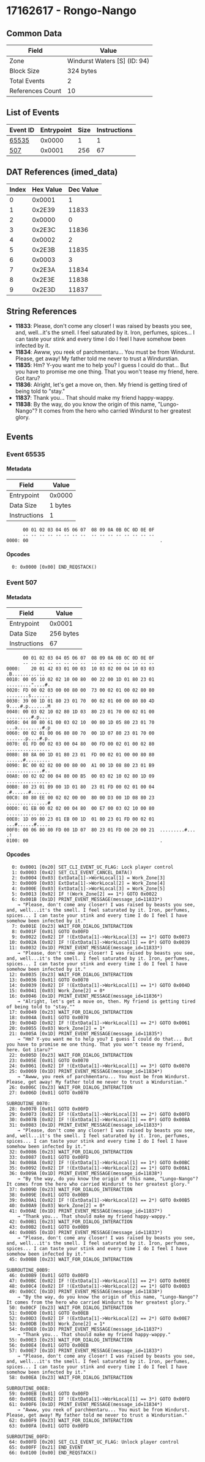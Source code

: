 # 17162617 - Rongo-Nango

## Common Data

| Field            | Value                        |
|------------------|------------------------------|
| Zone             | Windurst Waters [S] (ID: 94) |
| Block Size       | 324 bytes                    |
| Total Events     | 2                            |
| References Count | 10                           |

## List of Events

| Event ID              | Entrypoint   |   Size |   Instructions |
|-----------------------|--------------|--------|----------------|
| [65535](#event-65535) | 0x0000       |      1 |              1 |
| [507](#event-507)     | 0x0001       |    256 |             67 |

## DAT References (imed_data)

|   Index | Hex Value   |   Dec Value |
|---------|-------------|-------------|
|       0 | 0x0001      |           1 |
|       1 | 0x2E39      |       11833 |
|       2 | 0x0000      |           0 |
|       3 | 0x2E3C      |       11836 |
|       4 | 0x0002      |           2 |
|       5 | 0x2E3B      |       11835 |
|       6 | 0x0003      |           3 |
|       7 | 0x2E3A      |       11834 |
|       8 | 0x2E3E      |       11838 |
|       9 | 0x2E3D      |       11837 |

## String References

- **11833**: Please, don't come any closer! I was raised by beasts you see, and, well...it's the smell. I feel saturated by it. Iron, perfumes, spices... I can taste your stink and every time I do I feel I have somehow been infected by it.
- **11834**: Awww, you reek of parchmentaru... You must be from Windurst. Please, get away! My father told me never to trust a Windurstian.
- **11835**: Hm? Y-you want me to help you? I guess I could do that... But you have to promise me one thing. That you won't tease my friend, here. Got itaru?
- **11836**: Alright, let's get a move on, then. My friend is getting tired of being told to "stay."
- **11837**: Thank you... That should make my friend happy-wappy.
- **11838**: By the way, do you know the origin of this name, "Lungo-Nango"? It comes from the hero who carried Windurst to her greatest glory.

## Events

### Event 65535

#### Metadata

| Field        | Value   |
|--------------|---------|
| Entrypoint   | 0x0000  |
| Data Size    | 1 bytes |
| Instructions | 1       |

```
      00 01 02 03 04 05 06 07  08 09 0A 0B 0C 0D 0E 0F
      -- -- -- -- -- -- -- --  -- -- -- -- -- -- -- --
0000: 00                                                .               
```

#### Opcodes

```
  0: 0x0000 [0x00] END_REQSTACK()
```

### Event 507

#### Metadata

| Field        | Value     |
|--------------|-----------|
| Entrypoint   | 0x0001    |
| Data Size    | 256 bytes |
| Instructions | 67        |

```
      00 01 02 03 04 05 06 07  08 09 0A 0B 0C 0D 0E 0F
      -- -- -- -- -- -- -- --  -- -- -- -- -- -- -- --
0000:    20 01 42 03 01 00 03  10 03 02 00 04 10 03 03    .B............
0010: 00 05 10 02 02 10 00 80  00 22 00 1D 01 80 23 01  ........."....#.
0020: FD 00 02 03 00 00 80 00  73 00 02 01 00 02 80 80  ........s.......
0030: 39 00 1D 01 80 23 01 70  00 02 01 00 00 80 80 4D  9....#.p.......M
0040: 00 03 02 10 02 80 1D 03  80 23 01 70 00 02 01 00  .........#.p....
0050: 04 80 80 61 00 03 02 10  00 80 1D 05 80 23 01 70  ...a.........#.p
0060: 00 02 01 00 06 80 80 70  00 1D 07 80 23 01 70 00  .......p....#.p.
0070: 01 FD 00 02 03 00 04 80  00 FD 00 02 01 00 02 80  ................
0080: 80 8A 00 1D 01 80 23 01  FD 00 02 01 00 00 80 80  ......#.........
0090: BC 00 02 02 00 00 80 00  A1 00 1D 08 80 23 01 B9  .............#..
00A0: 00 02 02 00 04 80 00 B5  00 03 02 10 02 80 1D 09  ................
00B0: 80 23 01 B9 00 1D 01 80  23 01 FD 00 02 01 00 04  .#......#.......
00C0: 80 80 EE 00 02 02 00 00  80 00 D3 00 1D 08 80 23  ...............#
00D0: 01 EB 00 02 02 00 04 80  00 E7 00 03 02 10 00 80  ................
00E0: 1D 09 80 23 01 EB 00 1D  01 80 23 01 FD 00 02 01  ...#......#.....
00F0: 00 06 80 80 FD 00 1D 07  80 23 01 FD 00 20 00 21  .........#... .!
0100: 00                                                .               
```

#### Opcodes

```
  0: 0x0001 [0x20] SET_CLI_EVENT_UC_FLAG: Lock player control
  1: 0x0003 [0x42] SET_CLI_EVENT_CANCEL_DATA()
  2: 0x0004 [0x03] ExtData[1]->WorkLocal[1] = Work_Zone[3]
  3: 0x0009 [0x03] ExtData[1]->WorkLocal[2] = Work_Zone[4]
  4: 0x000E [0x03] ExtData[1]->WorkLocal[3] = Work_Zone[5]
  5: 0x0013 [0x02] IF !(Work_Zone[2] == 1*) GOTO 0x0022
  6: 0x001B [0x1D] PRINT_EVENT_MESSAGE(message_id=11833*)
    → "Please, don't come any closer! I was raised by beasts you see, and, well...it's the smell. I feel saturated by it. Iron, perfumes, spices... I can taste your stink and every time I do I feel I have somehow been infected by it."
  7: 0x001E [0x23] WAIT_FOR_DIALOG_INTERACTION
  8: 0x001F [0x01] GOTO 0x00FD
  9: 0x0022 [0x02] IF !(ExtData[1]->WorkLocal[3] == 1*) GOTO 0x0073
 10: 0x002A [0x02] IF !(ExtData[1]->WorkLocal[1] == 0*) GOTO 0x0039
 11: 0x0032 [0x1D] PRINT_EVENT_MESSAGE(message_id=11833*)
    → "Please, don't come any closer! I was raised by beasts you see, and, well...it's the smell. I feel saturated by it. Iron, perfumes, spices... I can taste your stink and every time I do I feel I have somehow been infected by it."
 12: 0x0035 [0x23] WAIT_FOR_DIALOG_INTERACTION
 13: 0x0036 [0x01] GOTO 0x0070
 14: 0x0039 [0x02] IF !(ExtData[1]->WorkLocal[1] == 1*) GOTO 0x004D
 15: 0x0041 [0x03] Work_Zone[2] = 0*
 16: 0x0046 [0x1D] PRINT_EVENT_MESSAGE(message_id=11836*)
    → "Alright, let's get a move on, then. My friend is getting tired of being told to "stay.""
 17: 0x0049 [0x23] WAIT_FOR_DIALOG_INTERACTION
 18: 0x004A [0x01] GOTO 0x0070
 19: 0x004D [0x02] IF !(ExtData[1]->WorkLocal[1] == 2*) GOTO 0x0061
 20: 0x0055 [0x03] Work_Zone[2] = 1*
 21: 0x005A [0x1D] PRINT_EVENT_MESSAGE(message_id=11835*)
    → "Hm? Y-you want me to help you? I guess I could do that... But you have to promise me one thing. That you won't tease my friend, here. Got itaru?"
 22: 0x005D [0x23] WAIT_FOR_DIALOG_INTERACTION
 23: 0x005E [0x01] GOTO 0x0070
 24: 0x0061 [0x02] IF !(ExtData[1]->WorkLocal[1] == 3*) GOTO 0x0070
 25: 0x0069 [0x1D] PRINT_EVENT_MESSAGE(message_id=11834*)
    → "Awww, you reek of parchmentaru... You must be from Windurst. Please, get away! My father told me never to trust a Windurstian."
 26: 0x006C [0x23] WAIT_FOR_DIALOG_INTERACTION
 27: 0x006D [0x01] GOTO 0x0070

SUBROUTINE_0070:
 28: 0x0070 [0x01] GOTO 0x00FD
 29: 0x0073 [0x02] IF !(ExtData[1]->WorkLocal[3] == 2*) GOTO 0x00FD
 30: 0x007B [0x02] IF !(ExtData[1]->WorkLocal[1] == 0*) GOTO 0x008A
 31: 0x0083 [0x1D] PRINT_EVENT_MESSAGE(message_id=11833*)
    → "Please, don't come any closer! I was raised by beasts you see, and, well...it's the smell. I feel saturated by it. Iron, perfumes, spices... I can taste your stink and every time I do I feel I have somehow been infected by it."
 32: 0x0086 [0x23] WAIT_FOR_DIALOG_INTERACTION
 33: 0x0087 [0x01] GOTO 0x00FD
 34: 0x008A [0x02] IF !(ExtData[1]->WorkLocal[1] == 1*) GOTO 0x00BC
 35: 0x0092 [0x02] IF !(ExtData[1]->WorkLocal[2] == 1*) GOTO 0x00A1
 36: 0x009A [0x1D] PRINT_EVENT_MESSAGE(message_id=11838*)
    → "By the way, do you know the origin of this name, "Lungo-Nango"? It comes from the hero who carried Windurst to her greatest glory."
 37: 0x009D [0x23] WAIT_FOR_DIALOG_INTERACTION
 38: 0x009E [0x01] GOTO 0x00B9
 39: 0x00A1 [0x02] IF !(ExtData[1]->WorkLocal[2] == 2*) GOTO 0x00B5
 40: 0x00A9 [0x03] Work_Zone[2] = 0*
 41: 0x00AE [0x1D] PRINT_EVENT_MESSAGE(message_id=11837*)
    → "Thank you... That should make my friend happy-wappy."
 42: 0x00B1 [0x23] WAIT_FOR_DIALOG_INTERACTION
 43: 0x00B2 [0x01] GOTO 0x00B9
 44: 0x00B5 [0x1D] PRINT_EVENT_MESSAGE(message_id=11833*)
    → "Please, don't come any closer! I was raised by beasts you see, and, well...it's the smell. I feel saturated by it. Iron, perfumes, spices... I can taste your stink and every time I do I feel I have somehow been infected by it."
 45: 0x00B8 [0x23] WAIT_FOR_DIALOG_INTERACTION

SUBROUTINE_00B9:
 46: 0x00B9 [0x01] GOTO 0x00FD
 47: 0x00BC [0x02] IF !(ExtData[1]->WorkLocal[1] == 2*) GOTO 0x00EE
 48: 0x00C4 [0x02] IF !(ExtData[1]->WorkLocal[2] == 1*) GOTO 0x00D3
 49: 0x00CC [0x1D] PRINT_EVENT_MESSAGE(message_id=11838*)
    → "By the way, do you know the origin of this name, "Lungo-Nango"? It comes from the hero who carried Windurst to her greatest glory."
 50: 0x00CF [0x23] WAIT_FOR_DIALOG_INTERACTION
 51: 0x00D0 [0x01] GOTO 0x00EB
 52: 0x00D3 [0x02] IF !(ExtData[1]->WorkLocal[2] == 2*) GOTO 0x00E7
 53: 0x00DB [0x03] Work_Zone[2] = 1*
 54: 0x00E0 [0x1D] PRINT_EVENT_MESSAGE(message_id=11837*)
    → "Thank you... That should make my friend happy-wappy."
 55: 0x00E3 [0x23] WAIT_FOR_DIALOG_INTERACTION
 56: 0x00E4 [0x01] GOTO 0x00EB
 57: 0x00E7 [0x1D] PRINT_EVENT_MESSAGE(message_id=11833*)
    → "Please, don't come any closer! I was raised by beasts you see, and, well...it's the smell. I feel saturated by it. Iron, perfumes, spices... I can taste your stink and every time I do I feel I have somehow been infected by it."
 58: 0x00EA [0x23] WAIT_FOR_DIALOG_INTERACTION

SUBROUTINE_00EB:
 59: 0x00EB [0x01] GOTO 0x00FD
 60: 0x00EE [0x02] IF !(ExtData[1]->WorkLocal[1] == 3*) GOTO 0x00FD
 61: 0x00F6 [0x1D] PRINT_EVENT_MESSAGE(message_id=11834*)
    → "Awww, you reek of parchmentaru... You must be from Windurst. Please, get away! My father told me never to trust a Windurstian."
 62: 0x00F9 [0x23] WAIT_FOR_DIALOG_INTERACTION
 63: 0x00FA [0x01] GOTO 0x00FD

SUBROUTINE_00FD:
 64: 0x00FD [0x20] SET_CLI_EVENT_UC_FLAG: Unlock player control
 65: 0x00FF [0x21] END_EVENT
 66: 0x0100 [0x00] END_REQSTACK()
```
